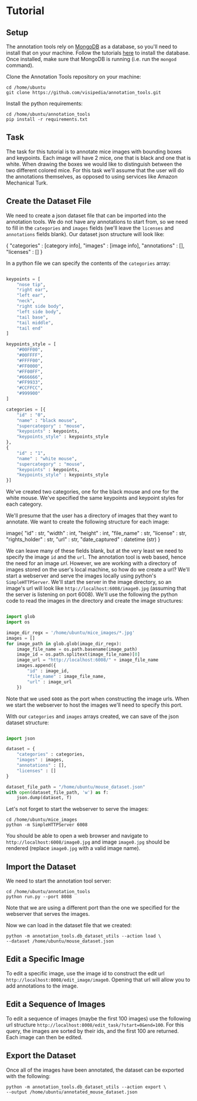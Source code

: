 # Tutorial

## Setup
The annotation tools rely on [MongoDB](https://www.mongodb.com/) as a database, so you'll need to install that on your machine. Follow the tutorials [here](https://docs.mongodb.com/manual/installation/#tutorials) to install the database. Once installed, make sure that MongoDB is running (i.e. run the `mongod` command).

Clone the Annotation Tools repository on your machine:
```
cd /home/ubuntu
git clone https://github.com/visipedia/annotation_tools.git
```

Install the python requirements:
```
cd /home/ubuntu/annotation_tools
pip install -r requirements.txt
```

## Task
The task for this tutorial is to annotate mice images with bounding boxes and keypoints. Each image will have 2 mice, one that is black and one that is white. When drawing the boxes we would like to distinguish between the two different colored mice. For this task we'll assume that the user will do the annotations themselves, as opposed to using services like Amazon Mechanical Turk.

## Create the Dataset File

We need to create a json dataset file that can be imported into the annotation tools. We do not have any annotations to start from, so we need to fill in the `categories` and `images` fields (we'll leave the `licenses` and `annotations` fields blank). Our dataset json structure will look like:

{
    "categories" : [category info],
    "images" : [image info],
    "annotations" : [],
    "licenses" : []
}

In a python file we can specify the contents of the `categories` array:

```python

keypoints = [
    "nose tip",
    "right ear",
    "left ear",
    "neck",
    "right side body",
    "left side body",
    "tail base",
    "tail middle",
    "tail end"
]

keypoints_style = [
    "#00FF00",
    "#00FFFF",
    "#FFFF00",
    "#FF0000",
    "#FF00FF",
    "#666666",
    "#FF9933",
    "#CCFFCC",
    "#999900"
]

categories = [{
    "id" : "0",
    "name" : "black mouse",
    "supercategory" : "mouse",
    "keypoints" : keypoints,
    "keypoints_style" : keypoints_style
},
{
    "id" : "1",
    "name" : "white mouse",
    "supercategory" : "mouse",
    "keypoints" : keypoints,
    "keypoints_style" : keypoints_style
}]
```
We've created two categories, one for the black mouse and one for the white mouse. We've specified the same keypoints and keypoint styles for each category.

We'll presume that the user has a directory of images that they want to annotate. We want to create the following structure for each image:

image{
  "id" : str,
  "width" : int,
  "height" : int,
  "file_name" : str,
  "license" : str,
  "rights_holder" : str,
  "url" : str,
  "date_captured" : datetime (str)
}

We can leave many of these fields blank, but at the very least we need to specify the image `id` and the `url`. The annotation tool is web based, hence the need for an image *url*. However, we are working with a directory of images stored on the user's local machine, so how do we create a url? We'll start a webserver and serve the images locally using python's `SimpleHTTPServer`. We'll start the server in the image directory, so an image's url will look like `http://localhost:6008/image0.jpg` (assuming that the server is listening on port 6008). We'll use the following the python code to read the images in the directory and create the image structures:
```python

import glob
import os

image_dir_regx = '/home/ubuntu/mice_images/*.jpg'
images = []
for image_path in glob.glob(image_dir_regx):
    image_file_name = os.path.basename(image_path)
    image_id = os.path.splitext(image_file_name)[0]
    image_url = "http://localhost:6008/" + image_file_name
    images.append({
        "id" : image_id,
        "file_name" : image_file_name,
        "url" : image_url
    })

```
Note that we used `6008` as the port when constructing the image urls. When we start the webserver to host the images we'll need to specify this port.

With our `categories` and `images` arrays created, we can save of the json dataset structure:
```python

import json

dataset = {
    "categories" : categories,
    "images" : images,
    "annotations" : [],
    "licenses" : []
}

dataset_file_path = "/home/ubuntu/mouse_dataset.json"
with open(dataset_file_path, 'w') as f:
    json.dump(dataset, f)

```

Let's not forget to start the webserver to serve the images:
```
cd /home/ubuntu/mice_images
python -m SimpleHTTPServer 6008
```
You should be able to open a web browser and navigate to `http://localhost:6008/image0.jpg` and image `image0.jpg` should be rendered (replace `image0.jpg` with a valid image name).

## Import the Dataset
We need to start the annotation tool server:
```
cd /home/ubuntu/annotation_tools
python run.py --port 8008
```
Note that we are using a different port than the one we specified for the webserver that serves the images.

Now we can load in the dataset file that we created:
```
python -m annotation_tools.db_dataset_utils --action load \
--dataset /home/ubuntu/mouse_dataset.json
```

## Edit a Specific Image
To edit a specific image, use the image id to construct the edit url `http://localhost:8008/edit_image/image0`. Opening that url will allow you to add annotations to the image.

## Edit a Sequence of Images
To edit a sequence of images (maybe the first 100 images) use the following url structure `http://localhost:8008/edit_task/?start=0&end=100`. For this query, the images are sorted by their ids, and the first 100 are returned. Each image can then be edited.

## Export the Dataset
Once all of the images have been annotated, the dataset can be exported with the following:
```
python -m annotation_tools.db_dataset_utils --action export \
--output /home/ubuntu/annotated_mouse_dataset.json
```
